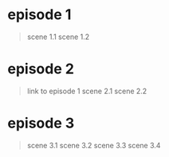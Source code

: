 # episode 1

> scene 1.1
> scene 1.2

# episode 2

> link to episode 1
> scene 2.1
> scene 2.2

# episode 3

> scene 3.1
> scene 3.2
> scene 3.3
> scene 3.4
